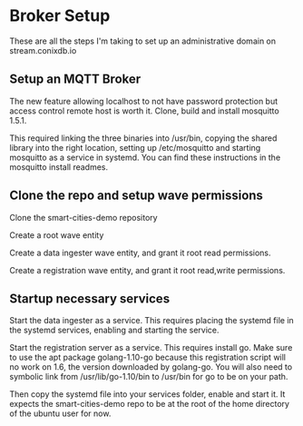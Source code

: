 Broker Setup
============

These are all the steps I'm taking to set up an administrative domain on stream.conixdb.io

## Setup an MQTT Broker

The new feature allowing localhost to not have password protection but
access control remote host is worth it. Clone, build and install mosquitto 1.5.1.

This required linking the three binaries into /usr/bin, copying the shared
library into the right location, setting up /etc/mosquitto and starting
mosquitto as a service in systemd. You can find these instructions
in the mosquitto install readmes.

## Clone the repo and setup wave permissions

Clone the smart-cities-demo repository

Create a root wave entity

Create a data ingester wave entity, and grant it root read permissions.

Create a registration wave entity, and grant it root read,write permissions.

## Startup necessary services

Start the data ingester as a service. This requires placing the systemd file
in the systemd services, enabling and starting the service.

Start the registration server as a service. This requires install go. Make sure
to use the apt package golang-1.10-go because this registration script will no
work on 1.6, the version downloaded by golang-go. You will also need to 
symbolic link from /usr/lib/go-1.10/bin to /usr/bin for go to be on your path.

Then copy the systemd file into your services folder, enable and start it. It expects
the smart-cities-demo repo to be at the root of the home directory of the ubuntu user for now.

